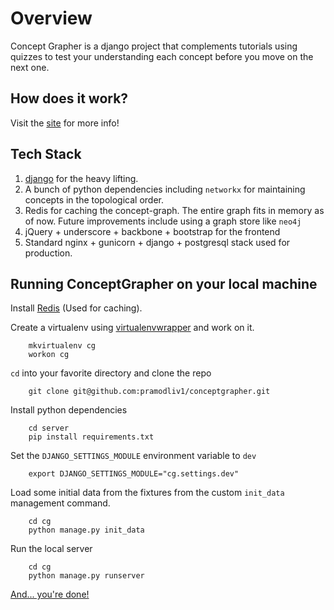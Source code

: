 Overview
==============


Concept Grapher is a django project that complements tutorials using quizzes to test your understanding each concept before you move on the next one. 

How does it work?
----------------
Visit the [site](http://conceptgrapher.org) for more info!

Tech Stack
------------------
1. [django](http://github.com/django/django) for the heavy lifting.
2. A bunch of python dependencies including `networkx` for maintaining concepts in the topological order.
3. Redis for caching the concept-graph. The entire graph fits in memory as of now.
Future improvements include using a graph store like `neo4j`
4. jQuery + underscore + backbone + bootstrap for the frontend
5. Standard nginx + gunicorn + django + postgresql stack used for production.

Running ConceptGrapher on your local machine
----------
Install [Redis](http://redis.io) (Used for caching).

Create a virtualenv using [virtualenvwrapper](http://virtualenvwrapper.readthedocs.org/en/latest/) and work on it.

        mkvirtualenv cg
        workon cg

`cd` into your favorite directory and clone the repo
    
        git clone git@github.com:pramodliv1/conceptgrapher.git

Install python dependencies

        cd server
        pip install requirements.txt

Set the `DJANGO_SETTINGS_MODULE` environment variable to `dev`
        
        export DJANGO_SETTINGS_MODULE="cg.settings.dev"

Load some initial data from the fixtures from the custom `init_data` management command.

        cd cg
        python manage.py init_data



Run the local server

        cd cg
        python manage.py runserver

[And... you're done!](http://localhost:8000)

